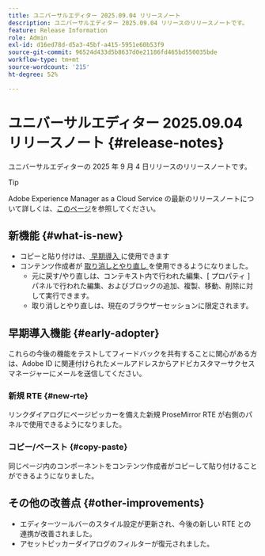 ```yaml
---
title: ユニバーサルエディター 2025.09.04 リリースノート
description: ユニバーサルエディター 2025.09.04 リリースのリリースノートです。
feature: Release Information
role: Admin
exl-id: d16ed78d-d5a3-45bf-a415-5951e60b53f9
source-git-commit: 96524d433d5b8637d0e21186fd465bd550035bde
workflow-type: tm+mt
source-wordcount: '215'
ht-degree: 52%

---
```



# ユニバーサルエディター 2025.09.04 リリースノート {#release-notes}

ユニバーサルエディターの 2025 年 9 月 4 日リリースのリリースノートです。

>[!TIP]
>
>Adobe Experience Manager as a Cloud Service の最新のリリースノートについて詳しくは、[このページ](/help/release-notes/release-notes-cloud/release-notes-current.md)を参照してください。

## 新機能 {#what-is-new}

* コピーと貼り付けは、[ 早期導入 ](#copy-paste) に使用できます
* コンテンツ作成者が [ 取り消しとやり直し ](/help/sites-cloud/authoring/universal-editor/authoring.md#undo-redo) を使用できるようになりました。
   * 元に戻す/やり直しは、コンテキスト内で行われた編集、[ プロパティ ] パネルで行われた編集、およびブロックの追加、複製、移動、削除に対して実行できます。
   * 取り消しとやり直しは、現在のブラウザーセッションに限定されます。

## 早期導入機能 {#early-adopter}

これらの今後の機能をテストしてフィードバックを共有することに関心がある方は、Adobe ID に関連付けられたメールアドレスからアドビカスタマーサクセスマネージャーにメールを送信してください。

### 新規 RTE {#new-rte}

リンクダイアログにページピッカーを備えた新規 ProseMirror RTE が右側のパネルで使用できるようになりました。

### コピー/ペースト {#copy-paste}

同じページ内のコンポーネントをコンテンツ作成者がコピーして貼り付けることができるようになりました。

## その他の改善点 {#other-improvements}

* エディターツールバーのスタイル設定が更新され、今後の新しい RTE との連携が改善されました。
* アセットピッカーダイアログのフィルターが復元されました。
